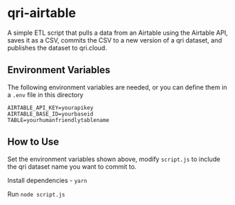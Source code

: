 # qri-airtable

A simple ETL script that pulls a data from an Airtable using the Airtable API, saves it as a CSV, commits the CSV to a new version of a qri dataset, and publishes the dataset to qri.cloud.

## Environment Variables

The following environment variables are needed, or you can define them in a `.env` file in this directory

```
AIRTABLE_API_KEY=yourapikey
AIRTABLE_BASE_ID=yourbaseid
TABLE=yourhumanfriendlytablename
```
## How to Use

Set the environment variables shown above, modify `script.js` to include the qri dataset name you want to commit to.

Install dependencies - `yarn`

Run `node script.js`
